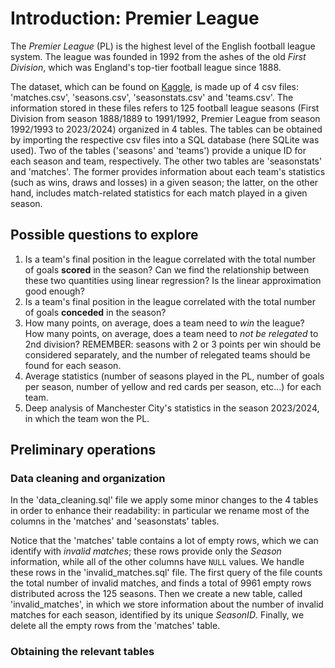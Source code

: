 # Introduction: Premier League
The *Premier League* (PL) is the highest level of the English football league system.
The league was founded in 1992 from the ashes of the old *First Division*, which was England's top-tier football league since 1888.

The dataset, which can be found on [Kaggle](https://www.kaggle.com/datasets/evangora/premier-league-data), is made up of 4 csv files: 'matches.csv', 'seasons.csv', 'seasonstats.csv' and 'teams.csv'.
The information stored in these files refers to 125 football league seasons (First Division from season 1888/1889 to 1991/1992, Premier League from season 1992/1993 to 2023/2024) organized in 4 tables.
The tables can be obtained by importing the respective csv files into a SQL database (here SQLite was used).
Two of the tables ('seasons' and 'teams') provide a unique ID for each season and team, respectively.
The other two tables are 'seasonstats' and 'matches'. The former provides information about each team's statistics (such as wins, draws and losses) in a given season;
the latter, on the other hand, includes match-related statistics for each match played in a given season.

## Possible questions to explore
1. Is a team's final position in the league correlated with the total number of goals **scored** in the season? Can we find the relationship between these two quantities using linear regression? Is the linear approximation good enough?
2. Is a team's final position in the league correlated with the total number of goals **conceded** in the season?
3. How many points, on average, does a team need to *win* the league? How many points, on average, does a team need to *not be relegated* to 2nd division? REMEMBER: seasons with 2 or 3 points per win should be considered separately, and the number of relegated teams should be found for each season.
4. Average statistics (number of seasons played in the PL, number of goals per season, number of yellow and red cards per season, etc...) for each team.
5. Deep analysis of Manchester City's statistics in the season 2023/2024, in which the team won the PL.

## Preliminary operations
### Data cleaning and organization
In the 'data_cleaning.sql' file we apply some minor changes to the 4 tables in order to enhance their readability: in particular we rename most of the columns in the 'matches' and 'seasonstats' tables.

Notice that the 'matches' table contains a lot of empty rows, which we can identify with *invalid matches*; these rows provide only the *Season* information, while all of the other columns have `NULL` values.
We handle these rows in the 'invalid_matches.sql' file. The first query of the file counts the total number of invalid matches, and finds a total of 9961 empty rows distributed across the 125 seasons. 
Then we create a new table, called 'invalid_matches', in which we store information about the number of invalid matches for each season, identified by its unique *SeasonID*.
Finally, we delete all the empty rows from the 'matches' table.

### Obtaining the relevant tables
